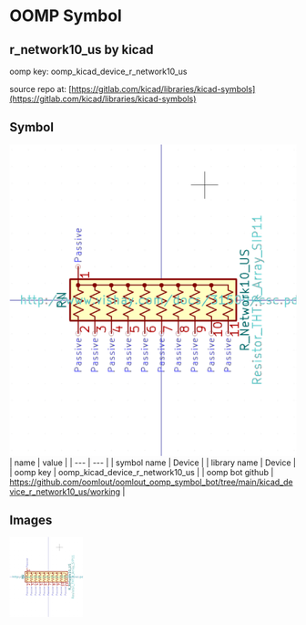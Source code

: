 # OOMP Symbol  
## r_network10_us  by kicad  
  
oomp key: oomp_kicad_device_r_network10_us  
  
source repo at: [https://gitlab.com/kicad/libraries/kicad-symbols](https://gitlab.com/kicad/libraries/kicad-symbols)  
## Symbol  
  
[![working.png](working_600.png)](working.png)  
| name | value | 
| --- | --- | 
| symbol name | Device | 
| library name | Device | 
| oomp key | oomp_kicad_device_r_network10_us | 
| oomp bot github | https://github.com/oomlout/oomlout_oomp_symbol_bot/tree/main/kicad_device_r_network10_us/working | 
## Images  
  
[![working.png](working_140.png)](working.png)  
